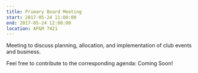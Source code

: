 ```yaml
---
title: Primary Board Meeting
start: 2017-05-24 11:00:00
end: 2017-05-24 12:00:00
location: AP&M 7421
---
```


Meeting to discuss planning, allocation, and implementation of club events and business.

Feel free to contribute to the corresponding agenda: Coming Soon!

